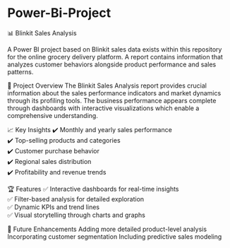 # Power-Bi-Project 
📊 Blinkit Sales Analysis

A Power BI project based on Blinkit sales data exists within this repository for the online grocery delivery platform. A report contains information that analyzes customer behaviors alongside product performance and sales patterns.



🚀 Project Overview
The Blinkit Sales Analysis report provides crucial information about the sales performance indicators and market dynamics through its profiling tools. The business performance appears complete through dashboards with interactive visualizations which enable a comprehensive understanding.



 📈 Key Insights
✔️ Monthly and yearly sales performance  
✔️ Top-selling products and categories  
✔️ Customer purchase behavior  
✔️ Regional sales distribution  
✔️ Profitability and revenue trends  



 🏆 Features
✅ Interactive dashboards for real-time insights  
✅ Filter-based analysis for detailed exploration  
✅ Dynamic KPIs and trend lines  
✅ Visual storytelling through charts and graphs  



🎯 Future Enhancements
Adding more detailed product-level analysis
Incorporating customer segmentation
Including predictive sales modeling


